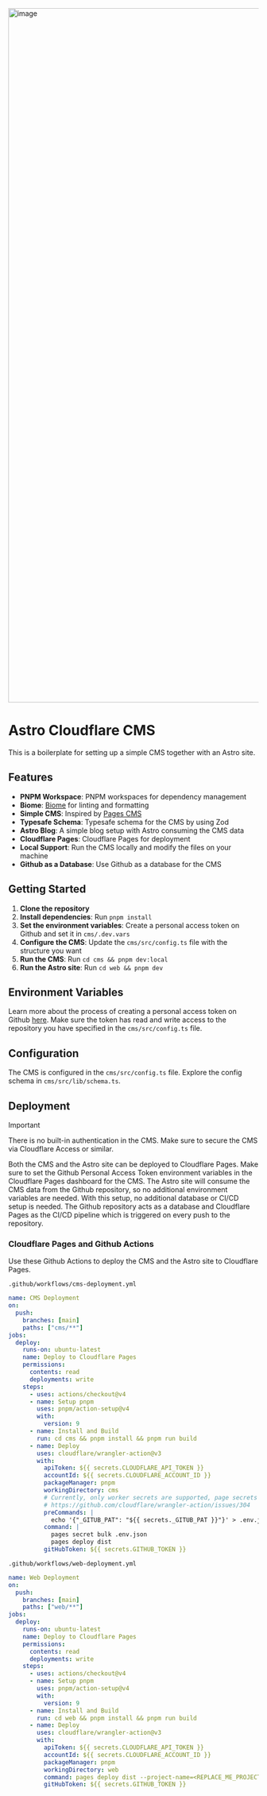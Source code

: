 <img width="1398" alt="image" src="https://github.com/user-attachments/assets/a3b8ad95-5644-4194-892f-9a80257f7b35">

# Astro Cloudflare CMS

This is a boilerplate for setting up a simple CMS together with an Astro site.

## Features

- **PNPM Workspace**: PNPM workspaces for dependency management
- **Biome**: [Biome](https://biomejs.dev/) for linting and formatting
- **Simple CMS**: Inspired by [Pages CMS](https://pagescms.org/)
- **Typesafe Schema**: Typesafe schema for the CMS by using Zod
- **Astro Blog**: A simple blog setup with Astro consuming the CMS data
- **Cloudflare Pages**: Cloudflare Pages for deployment
- **Local Support**: Run the CMS locally and modify the files on your machine
- **Github as a Database**: Use Github as a database for the CMS

## Getting Started

1. **Clone the repository**
2. **Install dependencies**: Run `pnpm install`
3. **Set the environment variables**: Create a personal access token on Github and set it in `cms/.dev.vars`
3. **Configure the CMS**: Update the `cms/src/config.ts` file with the structure you want
4. **Run the CMS**: Run `cd cms && pnpm dev:local`
5. **Run the Astro site**: Run `cd web && pnpm dev`

## Environment Variables

Learn more about the process of creating a personal access token on Github [here](https://docs.github.com/en/authentication/keeping-your-account-and-data-secure/managing-your-personal-access-tokens). Make sure the token has read and write access to the repository you have specified in the `cms/src/config.ts` file.

## Configuration

The CMS is configured in the `cms/src/config.ts` file. Explore the config schema in `cms/src/lib/schema.ts`.

## Deployment

> [!IMPORTANT]  
> There is no built-in authentication in the CMS. Make sure to secure the CMS via Cloudflare Access or similar.

Both the CMS and the Astro site can be deployed to Cloudflare Pages. Make sure to set the Github Personal Access Token environment variables in the Cloudflare Pages dashboard for the CMS. The Astro site will consume the CMS data from the Github repository, so no additional environment variables are needed.
With this setup, no additional database or CI/CD setup is needed. The Github repository acts as a database and Cloudflare Pages as the CI/CD pipeline which is triggered on every push to the repository.

### Cloudflare Pages and Github Actions

Use these Github Actions to deploy the CMS and the Astro site to Cloudflare Pages.

`.github/workflows/cms-deployment.yml`

```yaml
name: CMS Deployment
on:
  push:
    branches: [main]
    paths: ["cms/**"]
jobs:
  deploy:
    runs-on: ubuntu-latest
    name: Deploy to Cloudflare Pages
    permissions:
      contents: read
      deployments: write
    steps:
      - uses: actions/checkout@v4
      - name: Setup pnpm
        uses: pnpm/action-setup@v4
        with:
          version: 9
      - name: Install and Build
        run: cd cms && pnpm install && pnpm run build          
      - name: Deploy
        uses: cloudflare/wrangler-action@v3
        with:
          apiToken: ${{ secrets.CLOUDFLARE_API_TOKEN }}
          accountId: ${{ secrets.CLOUDFLARE_ACCOUNT_ID }}
          packageManager: pnpm
          workingDirectory: cms
          # Currently, only worker secrets are supported, page secrets need to be handled manually
          # https://github.com/cloudflare/wrangler-action/issues/304
          preCommands: |
            echo '{"_GITUB_PAT": "${{ secrets._GITUB_PAT }}"}' > .env.json
          command: |
            pages secret bulk .env.json
            pages deploy dist
          gitHubToken: ${{ secrets.GITHUB_TOKEN }}
```

`.github/workflows/web-deployment.yml`

```yaml
name: Web Deployment
on:
  push:
    branches: [main]
    paths: ["web/**"]
jobs:
  deploy:
    runs-on: ubuntu-latest
    name: Deploy to Cloudflare Pages
    permissions:
      contents: read
      deployments: write
    steps:
      - uses: actions/checkout@v4
      - name: Setup pnpm
        uses: pnpm/action-setup@v4
        with:
          version: 9
      - name: Install and Build
        run: cd web && pnpm install && pnpm run build
      - name: Deploy
        uses: cloudflare/wrangler-action@v3
        with:
          apiToken: ${{ secrets.CLOUDFLARE_API_TOKEN }}
          accountId: ${{ secrets.CLOUDFLARE_ACCOUNT_ID }}
          packageManager: pnpm
          workingDirectory: web
          command: pages deploy dist --project-name=<REPLACE_ME_PROJECT_NAME>
          gitHubToken: ${{ secrets.GITHUB_TOKEN }}

```